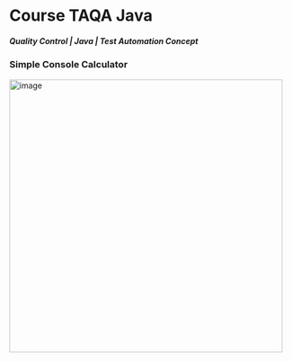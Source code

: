 # Соurse TAQA Java
##### Quality Control | Java | Test Automation Concept

### Simple Console Calculator

<img width="486" alt="image" src="https://user-images.githubusercontent.com/29059767/185069607-1aaa905f-7774-401f-a7f1-1cd614dd1ac1.png">
